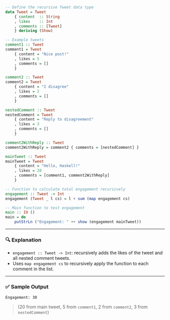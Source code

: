 ```haskell
-- Define the recursive Tweet data type
data Tweet = Tweet
    { content  :: String
    , likes    :: Int
    , comments :: [Tweet]
    } deriving (Show)

-- Example tweets
comment1 :: Tweet
comment1 = Tweet
    { content = "Nice post!"
    , likes = 5
    , comments = []
    }

comment2 :: Tweet
comment2 = Tweet
    { content = "I disagree"
    , likes = 2
    , comments = []
    }

nestedComment :: Tweet
nestedComment = Tweet
    { content = "Reply to disagreement"
    , likes = 3
    , comments = []
    }

comment2WithReply :: Tweet
comment2WithReply = comment2 { comments = [nestedComment] }

mainTweet :: Tweet
mainTweet = Tweet
    { content = "Hello, Haskell!"
    , likes = 20
    , comments = [comment1, comment2WithReply]
    }

-- Function to calculate total engagement recursively
engagement :: Tweet -> Int
engagement (Tweet _ l cs) = l + sum (map engagement cs)

-- Main function to test engagement
main :: IO ()
main = do
    putStrLn ("Engagement: " ++ show (engagement mainTweet))
```

---

### 🔍 Explanation

* `engagement :: Tweet -> Int`: recursively adds the likes of the tweet and all nested comment tweets.
* Uses `map engagement cs` to recursively apply the function to each comment in the list.

---

### ✅ Sample Output

```
Engagement: 30
```

> (20 from main tweet, 5 from `comment1`, 2 from `comment2`, 3 from `nestedComment`)
